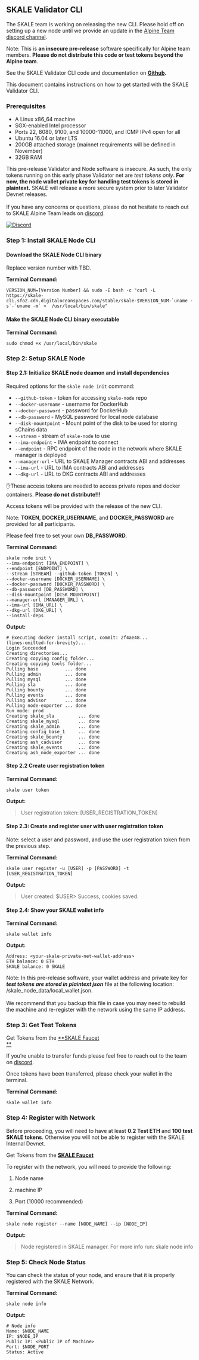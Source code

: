 
## SKALE Validator CLI

The SKALE team is working on releasing the new CLI. Please hold off on setting up a new node until we provide an update in the  [Alpine Team discord channel](http://skale.chat/).

Note: This is  **an insecure pre-release**  software specifically for Alpine team members.  **Please do not distribute this code or test tokens beyond the Alpine team**.

See the SKALE Validator CLI code and documentation on  [**Github**](https://github.com/skalenetwork/skale-node-cli/releases)**.**‍  
  
This document contains instructions on how to get started with the SKALE Validator CLI.  

### **Prerequisites**

-   A Linux x86_64 machine
-   SGX-enabled Intel processor
-   Ports 22, 8080, 9100, and 10000-11000, and ICMP IPv4 open for all
-   Ubuntu 16.04 or later LTS
-   200GB attached storage (mainnet requirements will be defined in November)
-   32GB RAM  
    

This pre-release Validator and Node software is insecure. As such, the only tokens running on this early phase Validator net are  _test tokens only_.  **For now, the node wallet private key for handling test tokens is stored in plaintext.**  SKALE will release a more secure system prior to later Validator Devnet releases.  
‍  
If you have any concerns or questions, please do not hesitate to reach out to SKALE Alpine Team leads on  [discord](http://skale.chat/).  

[![Discord](https://img.shields.io/discord/534485763354787851.svg)](https://discord.gg/vvUtWJB)

### Step 1: Install SKALE Node CLI  

#### Download the SKALE Node CLI binary

Replace version number with TBD.

**Terminal Command:**

```
VERSION_NUM=[Version Number] && sudo -E bash -c "curl -L https://skale-cli.sfo2.cdn.digitaloceanspaces.com/stable/skale-$VERSION_NUM-`uname -s`-`uname -m` >  /usr/local/bin/skale"

```

#### Make the SKALE Node CLI binary executable

**Terminal Command:**

```
sudo chmod +x /usr/local/bin/skale

```

### Step 2: Setup SKALE Node  

#### Step 2.1: Initialize SKALE node deamon and install dependencies

Required options for the `skale node init` command:

- `--github-token` - token for accessing `skale-node` repo
- `--docker-username` - username for DockerHub
- `--docker-password` - password for DockerHub
- `--db-password` - MySQL password for local node database
- `--disk-mountpoint` - Mount point of the disk to be used for storing sChains data
- `--stream` - stream of `skale-node` to use
- `--ima-endpoint` - IMA endpoint to connect
- `--endpoint` - RPC endpoint of the node in the network where SKALE manager is deployed
- `--manager-url` - URL to SKALE Manager contracts ABI and addresses
- `--ima-url` - URL to IMA contracts ABI and addresses
- `--dkg-url` - URL to DKG contracts ABI and addresses

✋These access tokens are needed to access private repos and docker containers.  **Please do not distribute!!!**

Access tokens will be provided with the release of the new CLI.

Note:  **TOKEN**,  **DOCKER_USERNAME**, and  **DOCKER_PASSWORD**  are provided for all participants.  
  
Please feel free to set your own  **DB_PASSWORD**.

**Terminal Command:**

```
skale node init \
--ima-endpoint [IMA_ENDPOINT] \
--endpoint [ENDPOINT] \
--stream [STREAM] --github-token [TOKEN] \
--docker-username [DOCKER_USERNAME] \
--docker-password [DOCKER_PASSWORD] \
--db-password [DB_PASSWORD] \
--disk-mountpoint [DISK_MOUNTPOINT] 
--manager-url [MANAGER_URL] \
--ima-url [IMA_URL] \
--dkg-url [DKG_URL] \
--install-deps

```

**Output:**

```
# Executing docker install script, commit: 2f4ae48...
(lines-omitted-for-brevity)...
Login Succeeded
Creating directories...
Creating copying config folder...
Creating copying tools folder...
Pulling base          ... done
Pulling admin         ... done
Pulling mysql         ... done
Pulling sla           ... done
Pulling bounty        ... done
Pulling events        ... done
Pulling advisor       ... done
Pulling node-exporter ... done
Run mode: prod
Creating skale_sla         ... done
Creating skale_mysql       ... done
Creating skale_admin       ... done
Creating config_base_1     ... done
Creating skale_bounty      ... done
Creating ash_cadvisor      ... done
Creating skale_events      ... done
Creating ash_node_exporter ... done

```

#### Step 2.2 Create user registration token

**Terminal Command:**

```
skale user token

```

**Output:**

> User registration token: [USER_REGISTRATION_TOKEN]

#### Step 2.3: Create and register user with user registration token

Note: select a user and password, and use the user registration token from the previous step.

**Terminal Command:**

```
skale user register -u [USER] -p [PASSWORD] -t [USER_REGISTRATION_TOKEN]

```

**Output:**

> User created: $USER> Success, cookies saved.

#### Step 2.4: Show your SKALE wallet info

**Terminal Command:**

```
skale wallet info

```

**Output:**

```
Address: <your-skale-private-net-wallet-address>
ETH balance: 0 ETH
SKALE balance: 0 SKALE
```

Note: In this pre-release software, your wallet address and private key for  **_test tokens are stored in plaintext json_**  file at the following location: /skale_node_data/local_wallet.json.  
‍  
We recommend that you backup this file in case you may need to rebuild the machine and re-register with the network using the same IP address.  

### Step 3:  **Get Test Tokens**  

Get Tokens from the  [**SKALE Faucet  
**](http://faucet.skale.network/validators)

If you’re unable to transfer funds please feel free to reach out to the team on  [discord](http://http:skale.chat/).  
[](http://faucet.skale.network/validators)

Once tokens have been transferred, please check your wallet in the terminal.  

**Terminal Command:**

```
skale wallet info

```

### Step 4: Register with Network  

Before proceeding, you will need to have at least  **0.2 Test ETH**  and  **100 test SKALE tokens**. Otherwise you will not be able to register with the SKALE Internal Devnet.  
  
Get Tokens from the  [**SKALE Faucet**](http://faucet.skale.network/validators)

To register with the network, you will need to provide the following:  

1.  Node name  
    
2.  machine IP  
    
3.  Port (10000 recommended)  
    

**Terminal Command:**

```
skale node register --name [NODE_NAME] --ip [NODE_IP]

```

**Output:**

> Node registered in SKALE manager. For more info run: skale node info

### Step 5: Check Node Status  

You can check the status of your node, and ensure that it is properly registered with the SKALE Network.  

**Terminal Command:**

```
skale node info

```

**Output:**

```
# Node info
Name: $NODE_NAME
IP: $NODE_IP
Public IP: <Public IP of Machine>
Port: $NODE_PORT
Status: Active
```
